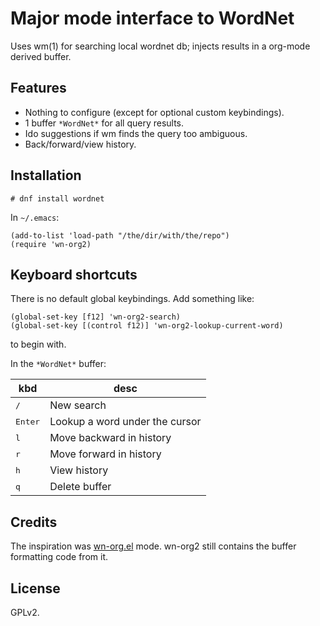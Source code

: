 # Major mode interface to WordNet

Uses wm(1) for searching local wordnet db; injects results in a
org-mode derived buffer.

## Features

* Nothing to configure (except for optional custom keybindings).
* 1 buffer `*WordNet*` for all query results.
* Ido suggestions if wm finds the query too ambiguous.
* Back/forward/view history.

## Installation

	# dnf install wordnet

In `~/.emacs`:

	(add-to-list 'load-path "/the/dir/with/the/repo")
	(require 'wn-org2)

## Keyboard shortcuts

There is no default global keybindings. Add something like:

	(global-set-key [f12] 'wn-org2-search)
	(global-set-key [(control f12)] 'wn-org2-lookup-current-word)

to begin with.

In the `*WordNet*` buffer:

kbd               | desc
----------------- | -------------
<kbd>/</kbd>      | New search
<kbd>Enter</kbd>  | Lookup a word under the cursor
<kbd>l</kbd>      | Move backward in history
<kbd>r</kbd>      | Move forward in history
<kbd>h</kbd>      | View history
<kbd>q</kbd>      | Delete buffer

## Credits

The inspiration was [wn-org.el](http://emacswiki.org/emacs/wn-org.el)
mode. wn-org2 still contains the buffer formatting code from it.

## License

GPLv2.

